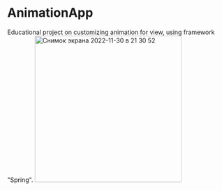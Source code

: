 # AnimationApp
Educational project on customizing animation for view, using framework "Spring".
<img width="336" alt="Снимок экрана 2022-11-30 в 21 30 52" src="https://user-images.githubusercontent.com/108095128/204879599-c7278441-ae1e-48b4-9956-bebac9319e2c.png">

